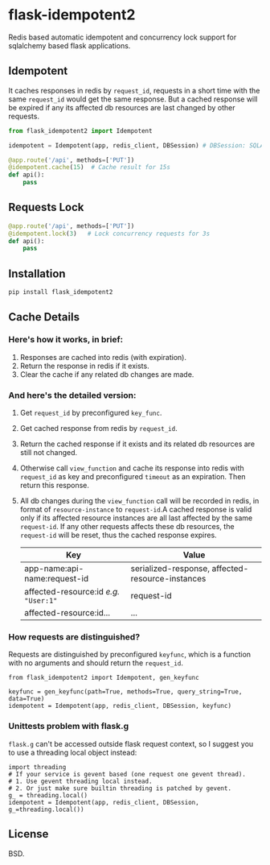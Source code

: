 flask-idempotent2
=================

Redis based automatic idempotent and concurrency lock support for 
sqlalchemy based flask applications. 

Idempotent
----------

It caches responses in redis by `request_id`, requests in a short time with the same `request_id` would get the same response. But a cached response will be expired if any its affected db resources are last changed by other requests.

```python
from flask_idempotent2 import Idempotent

idempotent = Idempotent(app, redis_client, DBSession) # DBSession: SQLAlchemy Session

@app.route('/api', methods=['PUT'])
@idempotent.cache(15)  # Cache result for 15s
def api():
    pass
```

Requests Lock
-------------

```python
@app.route('/api', methods=['PUT'])
@idempotent.lock(3)   # Lock concurrency requests for 3s
def api():
    pass
```

Installation
-------------

```
pip install flask_idempotent2
```

Cache Details
-------------

### Here's how it works, in brief:

1. Responses are cached into redis (with expiration).
2. Return the response in redis if it exists.
3. Clear the cache if any related db changes are made.

### And here's the detailed version:

1. Get `request_id` by preconfigured `key_func`.

2. Get cached response from redis by `request_id`.

3. Return the cached response if it exists and its related db resources are still not changed.

4. Otherwise call `view_function` and cache its response into redis with `request_id` as key and preconfigured `timeout` as  an expiration. Then return this response.

5. All db changes during the `view_function` call will be recorded in redis, in format of `resource-instance` to `request-id`.A cached response is valid only if its affected resource instances are all last affected by the same `request-id`. If any other requests affects these db resources, the `request-id` will be reset, thus the cached response expires.

   | Key                                      | Value                                    |
   | ---------------------------------------- | -----------------------------------------|
   | app-name:api-name:request-id           | serialized-response, affected-resource-instances |
   | affected-resource:id *e.g.* `"User:1"` | request-id                               |
   | affected-resource:id...                | ...                                      |


### How requests are distinguished?

Requests are distinguished by preconfigured `keyfunc`, which is a function with no arguments and should return the `request_id`.

```
from flask_idempotent2 import Idempotent, gen_keyfunc

keyfunc = gen_keyfunc(path=True, methods=True, query_string=True, data=True)
idempotent = Idempotent(app, redis_client, DBSession, keyfunc)
```

### Unittests problem with flask.g

`flask.g` can't be accessed outside flask request context, so I suggest you to use a threading local object instead:

```
import threading
# If your service is gevent based (one request one gevent thread).
# 1. Use gevent threading local instead.
# 2. Or just make sure builtin threading is patched by gevent.
g_ = threading.local()
idempotent = Idempotent(app, redis_client, DBSession, g_=threading.local())
```

License
-------

BSD.
